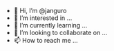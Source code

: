 - 👋 Hi, I’m @janguro
- 👀 I’m interested in ...
- 🌱 I’m currently learning ...
- 💞️ I’m looking to collaborate on ...
- 📫 How to reach me ...

<!---
janguro/janguro is a ✨ special ✨ repository because its `README.md` (this file) appears on your GitHub profile.
You can click the Preview link to take a look at your changes.
--->
